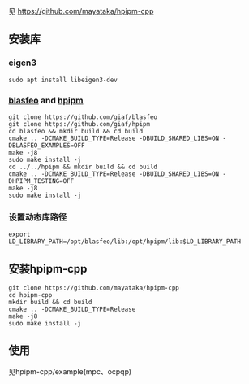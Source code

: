 见
https://github.com/mayataka/hpipm-cpp

## 安装库

### eigen3
```
sudo apt install libeigen3-dev
```
### [blasfeo](https://github.com/giaf/blasfeo) and [hpipm](https://github.com/giaf/hpipm)
```
git clone https://github.com/giaf/blasfeo
git clone https://github.com/giaf/hpipm
cd blasfeo && mkdir build && cd build
cmake .. -DCMAKE_BUILD_TYPE=Release -DBUILD_SHARED_LIBS=ON -DBLASFEO_EXAMPLES=OFF 
make -j8
sudo make install -j
cd ../../hpipm && mkdir build && cd build
cmake .. -DCMAKE_BUILD_TYPE=Release -DBUILD_SHARED_LIBS=ON -DHPIPM_TESTING=OFF 
make -j8
sudo make install -j
```
### 设置动态库路径
```
export LD_LIBRARY_PATH=/opt/blasfeo/lib:/opt/hpipm/lib:$LD_LIBRARY_PATH
```
## 安装hpipm-cpp

```
git clone https://github.com/mayataka/hpipm-cpp
cd hpipm-cpp
mkdir build && cd build
cmake .. -DCMAKE_BUILD_TYPE=Release 
make -j8
sudo make install -j
```
## 使用

见hpipm-cpp/example(mpc、ocpqp)